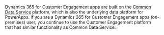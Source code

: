 Dynamics 365 for Customer Engagement apps are built on the [Common Data Service](https://docs.microsoft.com/powerapps/maker/common-data-service/data-platform-intro
) platform, which is also the underlying data platform for PowerApps. If you are a Dynamics 365 for Customer Engagement apps (on-premises) user, you continue to use the Customer Engagement platform that has similar functionality as Common Data Service.
